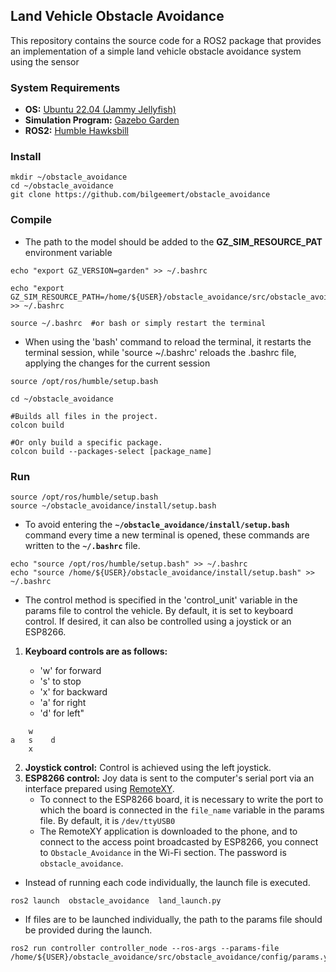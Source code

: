 ## Land Vehicle Obstacle Avoidance
This repository contains the source code for a ROS2 package that provides an implementation of a simple land vehicle obstacle avoidance system using the sensor

### System Requirements 
- **OS:** [Ubuntu 22.04 (Jammy Jellyfish)](https://releases.ubuntu.com/jammy/)
- **Simulation Program:** [Gazebo Garden](https://gazebosim.org/docs/garden/getstarted)
- **ROS2:** [Humble Hawksbill](https://docs.ros.org/en/humble/index.html)

### Install
```
mkdir ~/obstacle_avoidance
cd ~/obstacle_avoidance
git clone https://github.com/bilgeemert/obstacle_avoidance
```

### Compile
- The path to the model should be added to the **GZ_SIM_RESOURCE_PAT** environment variable
```
echo "export GZ_VERSION=garden" >> ~/.bashrc

echo "export GZ_SIM_RESOURCE_PATH=/home/${USER}/obstacle_avoidance/src/obstacle_avoidance/models" >> ~/.bashrc 

source ~/.bashrc  #or bash or simply restart the terminal
```
- When using the 'bash' command to reload the terminal, it restarts the terminal session, while 'source ~/.bashrc' reloads the .bashrc file, applying the changes for the current session

```
source /opt/ros/humble/setup.bash

cd ~/obstacle_avoidance

#Builds all files in the project.
colcon build  

#Or only build a specific package.
colcon build --packages-select [package_name]
```

### Run

```
source /opt/ros/humble/setup.bash
source ~/obstacle_avoidance/install/setup.bash
```
- To avoid entering the **`~/obstacle_avoidance/install/setup.bash`** command every time a new terminal is opened, these commands are written to the **`~/.bashrc`** file.
```
echo "source /opt/ros/humble/setup.bash" >> ~/.bashrc
echo "source /home/${USER}/obstacle_avoidance/install/setup.bash" >> ~/.bashrc
```
- The control method is specified in the 'control_unit' variable in the params file to control the vehicle. By default, it is set to keyboard control. If desired, it can also be controlled using a joystick or an ESP8266.
1. **Keyboard controls are as follows:**

    - 'w' for forward            
    - 's' to stop                                                   
    - 'x' for backward
    - 'a' for right
    - 'd' for left"
```
    w
a   s    d
    x
```
2. **Joystick control:** Control is achieved using the left joystick.
3. **ESP8266 control:** Joy data is sent to the computer's serial port via an interface prepared using [RemoteXY](https://remotexy.com/en/editor/).
    * To connect to the ESP8266 board, it is necessary to write the port to which the board is connected in the `file_name` variable in the params file. By default, it is `/dev/ttyUSB0`
    * The RemoteXY application is downloaded to the phone, and to connect to the access point broadcasted by ESP8266, you connect to `Obstacle_Avoidance` in the Wi-Fi section. The password is `obstacle_avoidance`.
- Instead of running each code individually, the launch file is executed.
```
ros2 launch  obstacle_avoidance  land_launch.py
```
- If files are to be launched individually, the path to the params file should be provided during the launch.
```
ros2 run controller controller_node --ros-args --params-file /home/${USER}/obstacle_avoidance/src/obstacle_avoidance/config/params.yaml
```